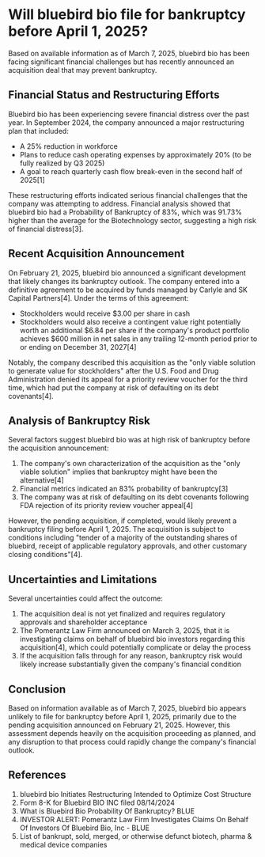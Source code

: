 # Will bluebird bio file for bankruptcy before April 1, 2025?

Based on available information as of March 7, 2025, bluebird bio has been facing significant financial challenges but has recently announced an acquisition deal that may prevent bankruptcy.

## Financial Status and Restructuring Efforts

Bluebird bio has been experiencing severe financial distress over the past year. In September 2024, the company announced a major restructuring plan that included:

- A 25% reduction in workforce
- Plans to reduce cash operating expenses by approximately 20% (to be fully realized by Q3 2025)
- A goal to reach quarterly cash flow break-even in the second half of 2025[1]

These restructuring efforts indicated serious financial challenges that the company was attempting to address. Financial analysis showed that bluebird bio had a Probability of Bankruptcy of 83%, which was 91.73% higher than the average for the Biotechnology sector, suggesting a high risk of financial distress[3].

## Recent Acquisition Announcement

On February 21, 2025, bluebird bio announced a significant development that likely changes its bankruptcy outlook. The company entered into a definitive agreement to be acquired by funds managed by Carlyle and SK Capital Partners[4]. Under the terms of this agreement:

- Stockholders would receive $3.00 per share in cash
- Stockholders would also receive a contingent value right potentially worth an additional $6.84 per share if the company's product portfolio achieves $600 million in net sales in any trailing 12-month period prior to or ending on December 31, 2027[4]

Notably, the company described this acquisition as the "only viable solution to generate value for stockholders" after the U.S. Food and Drug Administration denied its appeal for a priority review voucher for the third time, which had put the company at risk of defaulting on its debt covenants[4].

## Analysis of Bankruptcy Risk

Several factors suggest bluebird bio was at high risk of bankruptcy before the acquisition announcement:

1. The company's own characterization of the acquisition as the "only viable solution" implies that bankruptcy might have been the alternative[4]
2. Financial metrics indicated an 83% probability of bankruptcy[3]
3. The company was at risk of defaulting on its debt covenants following FDA rejection of its priority review voucher appeal[4]

However, the pending acquisition, if completed, would likely prevent a bankruptcy filing before April 1, 2025. The acquisition is subject to conditions including "tender of a majority of the outstanding shares of bluebird, receipt of applicable regulatory approvals, and other customary closing conditions"[4].

## Uncertainties and Limitations

Several uncertainties could affect the outcome:

1. The acquisition deal is not yet finalized and requires regulatory approvals and shareholder acceptance
2. The Pomerantz Law Firm announced on March 3, 2025, that it is investigating claims on behalf of bluebird bio investors regarding this acquisition[4], which could potentially complicate or delay the process
3. If the acquisition falls through for any reason, bankruptcy risk would likely increase substantially given the company's financial condition

## Conclusion

Based on information available as of March 7, 2025, bluebird bio appears unlikely to file for bankruptcy before April 1, 2025, primarily due to the pending acquisition announced on February 21, 2025. However, this assessment depends heavily on the acquisition proceeding as planned, and any disruption to that process could rapidly change the company's financial outlook.

## References

1. bluebird bio Initiates Restructuring Intended to Optimize Cost Structure
2. Form 8-K for Bluebird BIO INC filed 08/14/2024
3. What is Bluebird Bio Probability Of Bankruptcy? BLUE
4. INVESTOR ALERT: Pomerantz Law Firm Investigates Claims On Behalf Of Investors Of Bluebird Bio, Inc - BLUE
5. List of bankrupt, sold, merged, or otherwise defunct biotech, pharma & medical device companies